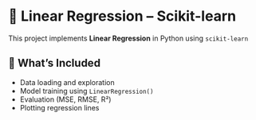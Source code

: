 # 📘 Linear Regression – Scikit-learn

This project implements **Linear Regression** in Python using `scikit-learn`

## 📌 What’s Included
- Data loading and exploration
- Model training using `LinearRegression()`
- Evaluation (MSE, RMSE, R²)
- Plotting regression lines
